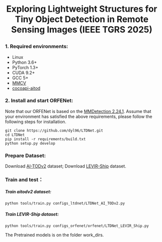 # <p align=center> Exploring Lightweight Structures for Tiny Object Detection in Remote Sensing Images    (IEEE TGRS 2025) </p>

### 1. Required environments:
* Linux
* Python 3.6+
* PyTorch 1.3+
* CUDA 9.2+
* GCC 5+
* [MMCV](https://mmcv.readthedocs.io/en/latest/#installation)
* [cocoapi-aitod](https://github.com/jwwangchn/cocoapi-aitod)


### 2. Install and start ORFENet:

Note that our ORFENet is based on the [MMDetection 2.24.1](https://github.com/open-mmlab/mmdetection). Assume that your environment has satisfied the above requirements, please follow the following steps for installation.

```shell script
git clone https://github.com/dyl96/LTDNet.git
cd LTDNet
pip install -r requirements/build.txt
python setup.py develop
```
### Prepare Dataset:
Download [AI-TODv2](https://drive.google.com/drive/folders/1Er14atDO1cBraBD4DSFODZV1x7NHO_PY?usp=sharing) dataset; Download [LEVIR-Ship](https://github.com/WindVChen/LEVIR-Ship) dataset.

### Train and test：
##### Train aitodv2 dataset:
```
python tools/train.py configs_ltdnet/LTDNet_AI_TODv2.py
```
##### Train LEVIR-Ship dataset:
```
python tools/train.py configs_orfenet/orfenet/LTDNet_LEVIR_Ship.py
```
The Pretrained models is on the folder work_dirs.

